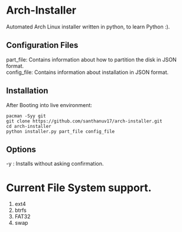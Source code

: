 # Arch-Installer

Automated Arch Linux installer written in python, to learn Python :).

## Configuration Files
part_file: Contains information about how to partition the disk in JSON format. <br>
config_file: Contains information about installation in JSON format.

## Installation

After Booting into live environment:
```
pacman -Syy git
git clone https://github.com/santhanuv17/arch-installer.git
cd arch-installer
python installer.py part_file config_file
```

## Options
-y : Installs without asking confirmation.

# Current File System support.
1. ext4
2. btrfs
3. FAT32
4. swap
